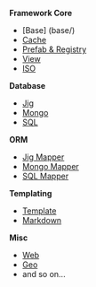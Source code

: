 **Framework Core**

- [Base] (base/)
- [Cache](cache)
- [Prefab & Registry](prefab-registry)
- [View](view)
- [ISO](iso)

**Database**

- [Jig](jig)
- [Mongo](mongo)
- [SQL](sql)

**ORM**

- [Jig Mapper](jig-mapper)
- [Mongo Mapper](mongo-mapper)
- [SQL Mapper](sql-mapper)

**Templating**

- [Template](template)
- [Markdown](markdown)

**Misc**

- [Web](web)
- [Geo](geo)
- and so on...
